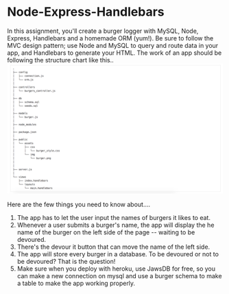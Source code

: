 # Node-Express-Handlebars
In this assignment, you'll create a burger logger with MySQL, Node, Express, Handlebars and a homemade ORM (yum!). Be sure to follow the MVC design pattern; use Node and MySQL to query and route data in your app, and Handlebars to generate your HTML.
The work of an app should be following the structure chart like this..
![Alt text](Node-Express-Handlebars.png "Screen Shot")

Here are the few things you need to know about....
1. The app has to let the user input the names of burgers it likes to eat.
2. Whenever a user submits a burger's name, the app will display the he name of the burger on the left side of the page -- waiting to be devoured.
3. There's the devour it button that can move the name of the left side.
4. The app will store every burger in a database. To be devoured or not to be devoured? That is the question!
5. Make sure when you deploy with heroku, use JawsDB for free, so you can make a new connection on mysql and use a burger schema to make a table to make the app working properly.
